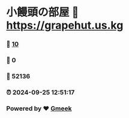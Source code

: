 # 小饅頭の部屋 :link: https://grapehut.us.kg 
### :page_facing_up: [10](https://grapehut.us.kg/tag.html) 
### :speech_balloon: 0 
### :hibiscus: 52136 
### :alarm_clock: 2024-09-25 12:51:17 
### Powered by :heart: [Gmeek](https://github.com/Meekdai/Gmeek)
